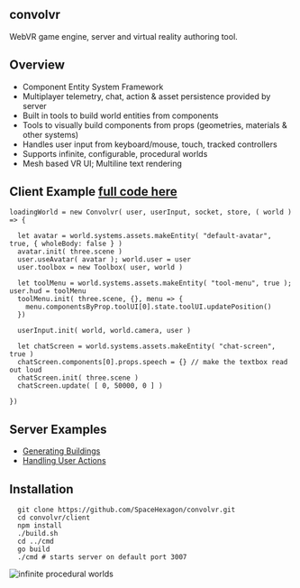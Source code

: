 ## convolvr
WebVR game engine, server and virtual reality authoring tool.

## Overview
- Component Entity System Framework
- Multiplayer telemetry, chat, action & asset persistence provided by server
- Built in tools to build world entities from components
- Tools to visually build components from props (geometries, materials & other systems)
- Handles user input from keyboard/mouse, touch, tracked controllers
- Supports infinite, configurable, procedural worlds 
- Mesh based VR UI; Multiline text rendering

## Client Example [full code here](https://github.com/SpaceHexagon/convolvr/blob/dev/client/src/js/main.js)
```
loadingWorld = new Convolvr( user, userInput, socket, store, ( world ) => {

  let avatar = world.systems.assets.makeEntity( "default-avatar", true, { wholeBody: false } ) 
  avatar.init( three.scene )
  user.useAvatar( avatar ); world.user = user
  user.toolbox = new Toolbox( user, world )

  let toolMenu = world.systems.assets.makeEntity( "tool-menu", true ); user.hud = toolMenu
  toolMenu.init( three.scene, {}, menu => {
    menu.componentsByProp.toolUI[0].state.toolUI.updatePosition() 
  }) 

  userInput.init( world, world.camera, user )

  let chatScreen = world.systems.assets.makeEntity( "chat-screen", true )
  chatScreen.components[0].props.speech = {} // make the textbox read out loud
  chatScreen.init( three.scene )
  chatScreen.update( [ 0, 50000, 0 ] )  

})
```
## Server Examples
- [Generating Buildings](https://github.com/SpaceHexagon/convolvr/blob/dev/server/generated-buildings.go)
- [Handling User Actions](https://github.com/SpaceHexagon/convolvr/blob/dev/server/socket.go#L17)

## Installation
```
  git clone https://github.com/SpaceHexagon/convolvr.git
  cd convolvr/client
  npm install
  ./build.sh
  cd ../cmd
  go build
  ./cmd # starts server on default port 3007

```
![infinite procedural worlds](https://spacehexagon.com/app/external/Screenshot_2-crop.png)
